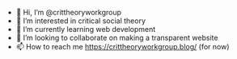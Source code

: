 - 👋 Hi, I’m @crittheoryworkgroup
- 👀 I’m interested in critical social theory
- 🌱 I’m currently learning web development
- 💞️ I’m looking to collaborate on making a transparent website
- 📫 How to reach me https://crittheoryworkgroup.blog/ (for now)

<!---
crittheoryworkgroup/crittheoryworkgroup is a ✨ special ✨ repository because its `README.md` (this file) appears on your GitHub profile.
You can click the Preview link to take a look at your changes.
--->
